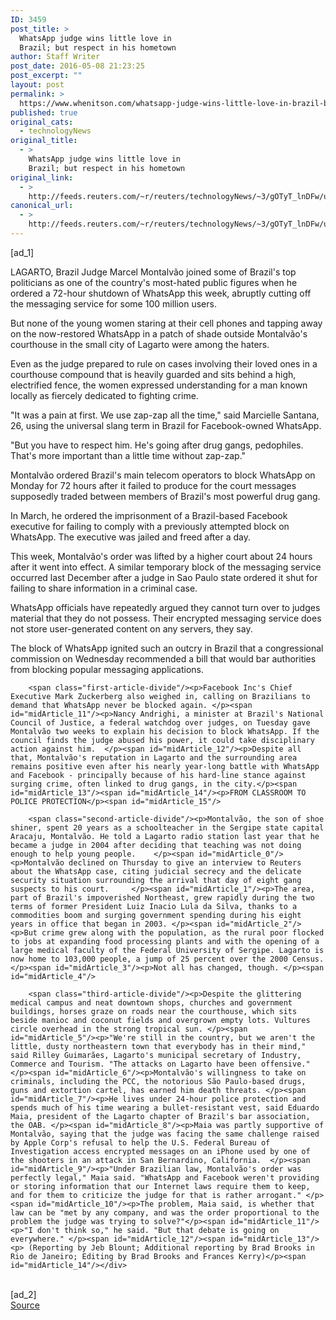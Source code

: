 ```yaml
---
ID: 3459
post_title: >
  WhatsApp judge wins little love in
  Brazil; but respect in his hometown
author: Staff Writer
post_date: 2016-05-08 21:23:25
post_excerpt: ""
layout: post
permalink: >
  https://www.whenitson.com/whatsapp-judge-wins-little-love-in-brazil-but-respect-in-his-hometown/
published: true
original_cats:
  - technologyNews
original_title:
  - >
    WhatsApp judge wins little love in
    Brazil; but respect in his hometown
original_link:
  - >
    http://feeds.reuters.com/~r/reuters/technologyNews/~3/gOTyT_lnDFw/us-brazil-whatsapp-judge-idUSKCN0XX23C
canonical_url:
  - >
    http://feeds.reuters.com/~r/reuters/technologyNews/~3/gOTyT_lnDFw/us-brazil-whatsapp-judge-idUSKCN0XX23C
---
```

 [ad_1]
<br><div id="articleText">
<span id="midArticle_start"/>

<span id="midArticle_0"/><span class="focusParagraph" readability="6"><p><span class="articleLocation">LAGARTO, Brazil</span> Judge Marcel Montalvão joined some of Brazil's top politicians as one of the country's most-hated public figures when he ordered a 72-hour shutdown of WhatsApp this week, abruptly cutting off the messaging service for some 100 million users.</p></span><span id="midArticle_1"/><p>But none of the young women staring at their cell phones and tapping away on the now-restored WhatsApp in a patch of shade outside Montalvão's courthouse in the small city of Lagarto were among the haters. </p><span id="midArticle_2"/><p>Even as the judge prepared to rule on cases involving their loved ones in a courthouse compound that is heavily guarded and sits behind a high, electrified fence, the women expressed understanding for a man known locally as fiercely dedicated to fighting crime.</p><span id="midArticle_3"/><p>"It was a pain at first. We use zap-zap all the time," said Marcielle Santana, 26, using the universal slang term in Brazil for Facebook-owned WhatsApp.</p><span id="midArticle_4"/><p>"But you have to respect him. He's going after drug gangs, pedophiles. That's more important than a little time without zap-zap."</p><span id="midArticle_5"/><p>Montalvão ordered Brazil's main telecom operators to block WhatsApp on Monday for 72 hours after it failed to produce for the court messages supposedly traded between members of Brazil's most powerful drug gang.</p><span id="midArticle_6"/><p>In March, he ordered the imprisonment of a Brazil-based Facebook executive for failing to comply with a previously attempted block on WhatsApp. The executive was jailed and freed after a day.</p><span id="midArticle_7"/><p>This week, Montalvão's order was lifted by a higher court about 24 hours after it went into effect. A similar temporary block of the messaging service occurred last December after a judge in Sao Paulo state ordered it shut for failing to share information in a criminal case.</p><span id="midArticle_8"/><p>WhatsApp officials have repeatedly argued they cannot turn over to judges material that they do not possess. Their encrypted messaging service does not store user-generated content on any servers, they say.   </p><span id="midArticle_9"/><p>The block of WhatsApp ignited such an outcry in Brazil that a congressional commission on Wednesday recommended a bill that would bar authorities from blocking popular messaging applications.   </p><span id="midArticle_10"/>
        
        <span class="first-article-divide"/><p>Facebook Inc's Chief Executive Mark Zuckerberg also weighed in, calling on Brazilians to demand that WhatsApp never be blocked again. </p><span id="midArticle_11"/><p>Nancy Andrighi, a minister at Brazil's National Council of Justice, a federal watchdog over judges, on Tuesday gave Montalvão two weeks to explain his decision to block WhatsApp. If the council finds the judge abused his power, it could take disciplinary action against him.  </p><span id="midArticle_12"/><p>Despite all that, Montalvão's reputation in Lagarto and the surrounding area remains positive even after his nearly year-long battle with WhatsApp and Facebook - principally because of his hard-line stance against surging crime, often linked to drug gangs, in the city.</p><span id="midArticle_13"/><span id="midArticle_14"/><p>FROM CLASSROOM TO POLICE PROTECTION</p><span id="midArticle_15"/>
        
        <span class="second-article-divide"/><p>Montalvão, the son of shoe shiner, spent 20 years as a schoolteacher in the Sergipe state capital Aracaju, Montalvão. He told a Lagarto radio station last year that he became a judge in 2004 after deciding that teaching was not doing enough to help young people.    </p><span id="midArticle_0"/><p>Montalvão declined on Thursday to give an interview to Reuters about the WhatsApp case, citing judicial secrecy and the delicate security situation surrounding the arrival that day of eight gang suspects to his court.     </p><span id="midArticle_1"/><p>The area, part of Brazil's impoverished Northeast, grew rapidly during the two terms of former President Luiz Inacio Lula da Silva, thanks to a commodities boom and surging government spending during his eight years in office that began in 2003. </p><span id="midArticle_2"/><p>But crime grew along with the population, as the rural poor flocked to jobs at expanding food processing plants and with the opening of a large medical faculty of the Federal University of Sergipe. Lagarto is now home to 103,000 people, a jump of 25 percent over the 2000 Census.</p><span id="midArticle_3"/><p>Not all has changed, though. </p><span id="midArticle_4"/>
        
        <span class="third-article-divide"/><p>Despite the glittering medical campus and neat downtown shops, churches and government buildings, horses graze on roads near the courthouse, which sits beside manioc and coconut fields and overgrown empty lots. Vultures circle overhead in the strong tropical sun. </p><span id="midArticle_5"/><p>"We're still in the country, but we aren't the little, dusty northeastern town that everybody has in their mind," said Rilley Guimarães, Lagarto's municipal secretary of Industry, Commerce and Tourism. "The attacks on Lagarto have been offensive."</p><span id="midArticle_6"/><p>Montalvão's willingness to take on criminals, including the PCC, the notorious São Paulo-based drugs, guns and extortion cartel, has earned him death threats. </p><span id="midArticle_7"/><p>He lives under 24-hour police protection and spends much of his time wearing a bullet-resistant vest, said Eduardo Maia, president of the Lagarto chapter of Brazil's bar association, the OAB. </p><span id="midArticle_8"/><p>Maia was partly supportive of Montalvão, saying that the judge was facing the same challenge raised by Apple Corp's refusal to help the U.S. Federal Bureau of Investigation access encrypted messages on an iPhone used by one of the shooters in an attack in San Bernardino, California.  </p><span id="midArticle_9"/><p>"Under Brazilian law, Montalvão's order was perfectly legal," Maia said. "WhatsApp and Facebook weren't providing or storing information that our Internet laws require them to keep, and for them to criticize the judge for that is rather arrogant." </p><span id="midArticle_10"/><p>The problem, Maia said, is whether that law can be "met by any company, and was the order proportional to the problem the judge was trying to solve?"</p><span id="midArticle_11"/><p>"I don't think so," he said. "But that debate is going on everywhere." </p><span id="midArticle_12"/><span id="midArticle_13"/><p> (Reporting by Jeb Blount; Additional reporting by Brad Brooks in Rio de Janeiro; Editing by Brad Brooks and Frances Kerry)</p><span id="midArticle_14"/></div>
<br>[ad_2]
<br><a href="http://feeds.reuters.com/~r/reuters/technologyNews/~3/gOTyT_lnDFw/us-brazil-whatsapp-judge-idUSKCN0XX23C">Source </a>